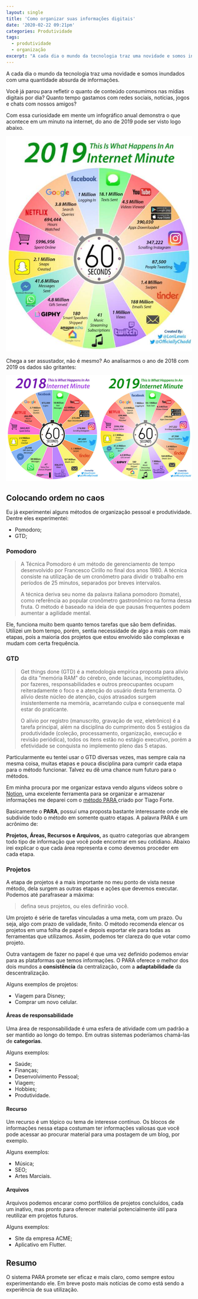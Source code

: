 ```yaml
---
layout: single
title: 'Como organizar suas informações digitais'
date: '2020-02-22 09:21pm'
categories: Produtividade
tags:
  - produtividade
  - organização
excerpt: "A cada dia o mundo da tecnologia traz uma novidade e somos inundados com uma quantidade absurda de informações. E como lidamos com essa grande quantidade, armazenando e categorizando elas? Vamos descobrir uma boa alternativa para colocar ordem no caos da informação."
---
```


A cada dia o mundo da tecnologia traz uma novidade e somos inundados com uma quantidade absurda de informações.

Você já parou para refletir o quanto de conteúdo consumimos nas mídias digitais por dia? Quanto tempo gastamos com redes sociais, notícias, jogos e chats com nossos amigos?

Com essa curiosidade em mente um infográfico anual demonstra o que acontece em um minuto na internet, do ano de 2019 pode ser visto logo abaixo.

![Infográfico demonstrando o que acontece na internet em um minuto ](/assets/images/posts/internet-minute.jpg)

Chega a ser assustador, não é mesmo? Ao analisarmos o ano de 2018 com 2019 os dados são gritantes:

![Infografico comparando o ano de 2018 e 2019](/assets/images/posts/internet-minute-comparison.jpg)

## Colocando ordem no caos

Eu já experimentei alguns métodos de organização pessoal e produtividade. Dentre eles experimentei:

* Pomodoro;
* GTD;

### Pomodoro

> A Técnica Pomodoro é um método de gerenciamento de tempo desenvolvido por Francesco Cirillo no final dos anos 1980. A técnica consiste na utilização de um cronômetro para dividir o trabalho em períodos de 25 minutos, separados por breves intervalos.
>
> A técnica deriva seu nome da palavra italiana pomodoro (tomate), como referência ao popular cronômetro gastronômico na forma dessa fruta. O método é baseado na ideia de que pausas frequentes podem aumentar a agilidade mental.

Ele, funciona muito bem quanto temos tarefas que são bem definidas. Utilizei um bom tempo, porém, sentia necessidade de algo a mais com mais etapas, pois a maioria dos projetos que estou envolvido são complexas e mudam com certa frequência.

### GTD

> Get things done (GTD) é a metodologia empírica proposta para alívio da dita "memória RAM" do cérebro, onde lacunas, incompletitudes, por fazeres, responsabilidades e outros preocupantes ocupam reiteradamente o foco e a atenção do usuário desta ferramenta. O alívio deste núcleo de atenção, cujos atrasados surgem insistentemente na memória, acarretando culpa e consequente mal estar do praticante.
>
> O alívio por registro (manuscrito, gravação de voz, eletrônico) é a tarefa principal, além na disciplina do cumprimento dos 5 estágios da produtividade (coleção, processamento, organização, execução e revisão periódica), todos os itens estão no estágio executivo, porém a efetividade se conquista no implemento pleno das 5 etapas.

Particularmente eu tentei usar o GTD diversas vezes, mas sempre caia na mesma coisa, muitas etapas e pouca disciplina para cumprir cada etapa para o método funcionar. Talvez eu dê uma chance num futuro para o métodos.

Em minha procura por me organizar estava vendo alguns vídeos sobre o [Notion](http://notion.so/), uma excelente ferramenta para se organizar e armazenar informações me deparei com o [método PARA ](https://praxis.fortelabs.co/para/)criado por Tiago Forte.

Basicamente o **PARA**, possuí uma proposta bastante interessante onde ele subdivide todo o método em somente quatro etapas. A palavra PARA é um acrônimo de:

**Projetos, Áreas, Recursos e Arquivos,** as quatro categorias que abrangem todo tipo de informação que você pode encontrar em seu cotidiano. Abaixo irei explicar o que cada área representa e como devemos proceder em cada etapa.

### Projetos

A etapa de projetos é a mais importante no meu ponto de vista nesse método, dela surgem as outras etapas e ações que devemos executar. Podemos até parafrasear a máxima:

> defina seus projetos, ou eles definirão você.

Um projeto é série de tarefas vinculadas a uma meta, com um prazo. Ou seja, algo com prazo de validade, finito. O método recomenda elencar os projetos em uma folha de papel e depois exportar ele para todas as ferramentas que utilizamos. Assim, podemos ter clareza do que votar como projeto.

Outra vantagem de fazer no papel é que uma vez definido podemos enviar para as plataformas que temos informações. O PARA oferece o melhor dos dois mundos a **consistência** da centralização, com a **adaptabilidade** da descentralização.

Alguns exemplos de projetos:

* Viagem para Disney;
* Comprar um novo celular.

#### Áreas de responsabilidade

Uma área de responsabilidade é uma esfera de atividade com um padrão a ser mantido ao longo do tempo. Em outras sistemas poderíamos chamá-las de **categorias**.

Alguns exemplos:

* Saúde;
* Finanças;
* Desenvolvimento Pessoal;
* Viagem;
* Hobbies;
* Produtividade.

#### Recurso

Um recurso é um tópico ou tema de interesse contínuo. Os blocos de informações nessa etapa costumam ter informações valiosas que você pode acessar ao procurar material para uma postagem de um blog, por exemplo.

Alguns exemplos:

* Música;
* SEO;
* Artes Marciais.

#### Arquivos

Arquivos podemos encarar como portfólios de projetos concluídos, cada um inativo, mas pronto para oferecer material potencialmente útil para reutilizar em projetos futuros.

Alguns exemplos:

* Site da empresa ACME;
* Aplicativo em Flutter.

## Resumo

O sistema PARA promete ser eficaz e mais claro, como sempre estou experimentando ele. Em breve posto mais notícias de como está sendo a experiência de sua utilização.
